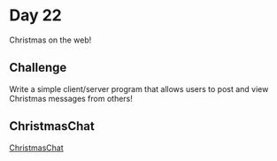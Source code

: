 # Day 22

Christmas on the web!

## Challenge
Write a simple client/server program that allows users to post and view Christmas messages from others!

## ChristmasChat
[ChristmasChat](https://github.com/gauravsingh5/ChristmasChat)
